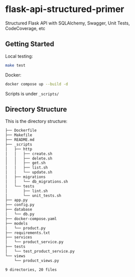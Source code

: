 # flask-api-structured-primer
Structured Flask API with SQLAlchemy, Swagger, Unit Tests, CodeCoverage, etc

## Getting Started

Local testing:

```bash
make test
```

Docker:

```bash
docker compose up --build -d
```

Scripts is under `_scripts/`

## Directory Structure

This is the directory structure:

```bash
├── Dockerfile
├── Makefile
├── README.md
├── _scripts
│   ├── http
│   │   ├── create.sh
│   │   ├── delete.sh
│   │   ├── get.sh
│   │   ├── list.sh
│   │   └── update.sh
│   ├── migrations
│   │   └── db_migrations.sh
│   └── tests
│       ├── lint.sh
│       └── unit_tests.sh
├── app.py
├── config.py
├── database
│   └── db.py
├── docker-compose.yaml
├── models
│   └── product.py
├── requirements.txt
├── services
│   └── product_service.py
├── tests
│   └── test_product_service.py
└── views
    └── product_views.py

9 directories, 20 files
```